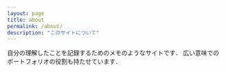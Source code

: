 ```yaml
---
layout: page
title: about
permalink: /about/
description: "このサイトについて"
---
```


自分の理解したことを記録するためのメモのようなサイトです．
広い意味でのポートフォリオの役割も持たせています．
